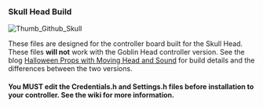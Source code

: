 ### Skull Head Build
![Thumb_Github_Skull](https://user-images.githubusercontent.com/55962781/138799966-4a101207-3d32-4d2d-bfb0-f639cbda6fc5.jpg)

These files are designed for the controller board built for the Skull Head.  These files **will not** work with the Goblin Head controller version. See the blog [Halloween Props with Moving Head and Sound](https://resinchemtech.blogspot.com/2021/10/halloween-props-with-moving-head-and.html) for build details and the differences between the two versions.

#### You MUST edit the Credentials.h and Settings.h files before installation to your controller.  See the wiki for more information.
